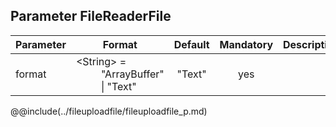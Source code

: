 ## Parameter FileReaderFile

|	Parameter			|			Format			|	Default					|	Mandatory	|	Description				| 
|		---				|			---				|	:---:					|	:---:		|		---					|
|	format	|	<dt>&lt;String&gt; = <dd>"ArrayBuffer" &#124; "Text"	|	"Text"	|	yes	|	&nbsp;	|

@@include(../fileuploadfile/fileuploadfile_p.md)